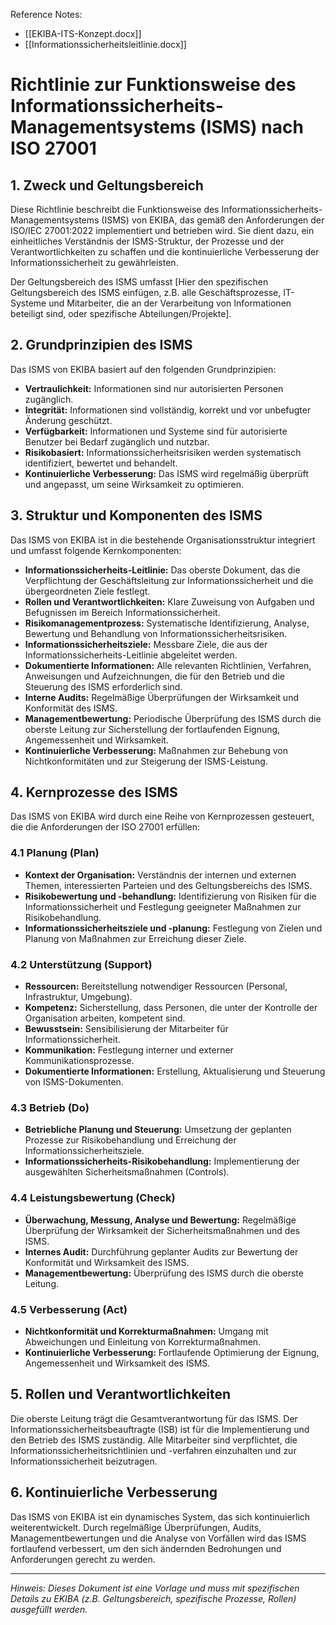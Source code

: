 Reference Notes:
- [[EKIBA-ITS-Konzept.docx]]
- [[Informationssicherheitsleitlinie.docx]]
# Richtlinie zur Funktionsweise des Informationssicherheits-Managementsystems (ISMS) nach ISO 27001

## 1. Zweck und Geltungsbereich

Diese Richtlinie beschreibt die Funktionsweise des Informationssicherheits-Managementsystems (ISMS) von EKIBA, das gemäß den Anforderungen der ISO/IEC 27001:2022 implementiert und betrieben wird. Sie dient dazu, ein einheitliches Verständnis der ISMS-Struktur, der Prozesse und der Verantwortlichkeiten zu schaffen und die kontinuierliche Verbesserung der Informationssicherheit zu gewährleisten.

Der Geltungsbereich des ISMS umfasst [Hier den spezifischen Geltungsbereich des ISMS einfügen, z.B. alle Geschäftsprozesse, IT-Systeme und Mitarbeiter, die an der Verarbeitung von Informationen beteiligt sind, oder spezifische Abteilungen/Projekte].

## 2. Grundprinzipien des ISMS

Das ISMS von EKIBA basiert auf den folgenden Grundprinzipien:

*   **Vertraulichkeit:** Informationen sind nur autorisierten Personen zugänglich.
*   **Integrität:** Informationen sind vollständig, korrekt und vor unbefugter Änderung geschützt.
*   **Verfügbarkeit:** Informationen und Systeme sind für autorisierte Benutzer bei Bedarf zugänglich und nutzbar.
*   **Risikobasiert:** Informationssicherheitsrisiken werden systematisch identifiziert, bewertet und behandelt.
*   **Kontinuierliche Verbesserung:** Das ISMS wird regelmäßig überprüft und angepasst, um seine Wirksamkeit zu optimieren.

## 3. Struktur und Komponenten des ISMS

Das ISMS von EKIBA ist in die bestehende Organisationsstruktur integriert und umfasst folgende Kernkomponenten:

*   **Informationssicherheits-Leitlinie:** Das oberste Dokument, das die Verpflichtung der Geschäftsleitung zur Informationssicherheit und die übergeordneten Ziele festlegt.
*   **Rollen und Verantwortlichkeiten:** Klare Zuweisung von Aufgaben und Befugnissen im Bereich Informationssicherheit.
*   **Risikomanagementprozess:** Systematische Identifizierung, Analyse, Bewertung und Behandlung von Informationssicherheitsrisiken.
*   **Informationssicherheitsziele:** Messbare Ziele, die aus der Informationssicherheits-Leitlinie abgeleitet werden.
*   **Dokumentierte Informationen:** Alle relevanten Richtlinien, Verfahren, Anweisungen und Aufzeichnungen, die für den Betrieb und die Steuerung des ISMS erforderlich sind.
*   **Interne Audits:** Regelmäßige Überprüfungen der Wirksamkeit und Konformität des ISMS.
*   **Managementbewertung:** Periodische Überprüfung des ISMS durch die oberste Leitung zur Sicherstellung der fortlaufenden Eignung, Angemessenheit und Wirksamkeit.
*   **Kontinuierliche Verbesserung:** Maßnahmen zur Behebung von Nichtkonformitäten und zur Steigerung der ISMS-Leistung.

## 4. Kernprozesse des ISMS

Das ISMS von EKIBA wird durch eine Reihe von Kernprozessen gesteuert, die die Anforderungen der ISO 27001 erfüllen:

### 4.1 Planung (Plan)
*   **Kontext der Organisation:** Verständnis der internen und externen Themen, interessierten Parteien und des Geltungsbereichs des ISMS.
*   **Risikobewertung und -behandlung:** Identifizierung von Risiken für die Informationssicherheit und Festlegung geeigneter Maßnahmen zur Risikobehandlung.
*   **Informationssicherheitsziele und -planung:** Festlegung von Zielen und Planung von Maßnahmen zur Erreichung dieser Ziele.

### 4.2 Unterstützung (Support)
*   **Ressourcen:** Bereitstellung notwendiger Ressourcen (Personal, Infrastruktur, Umgebung).
*   **Kompetenz:** Sicherstellung, dass Personen, die unter der Kontrolle der Organisation arbeiten, kompetent sind.
*   **Bewusstsein:** Sensibilisierung der Mitarbeiter für Informationssicherheit.
*   **Kommunikation:** Festlegung interner und externer Kommunikationsprozesse.
*   **Dokumentierte Informationen:** Erstellung, Aktualisierung und Steuerung von ISMS-Dokumenten.

### 4.3 Betrieb (Do)
*   **Betriebliche Planung und Steuerung:** Umsetzung der geplanten Prozesse zur Risikobehandlung und Erreichung der Informationssicherheitsziele.
*   **Informationssicherheits-Risikobehandlung:** Implementierung der ausgewählten Sicherheitsmaßnahmen (Controls).

### 4.4 Leistungsbewertung (Check)
*   **Überwachung, Messung, Analyse und Bewertung:** Regelmäßige Überprüfung der Wirksamkeit der Sicherheitsmaßnahmen und des ISMS.
*   **Internes Audit:** Durchführung geplanter Audits zur Bewertung der Konformität und Wirksamkeit des ISMS.
*   **Managementbewertung:** Überprüfung des ISMS durch die oberste Leitung.

### 4.5 Verbesserung (Act)
*   **Nichtkonformität und Korrekturmaßnahmen:** Umgang mit Abweichungen und Einleitung von Korrekturmaßnahmen.
*   **Kontinuierliche Verbesserung:** Fortlaufende Optimierung der Eignung, Angemessenheit und Wirksamkeit des ISMS.

## 5. Rollen und Verantwortlichkeiten

Die oberste Leitung trägt die Gesamtverantwortung für das ISMS. Der Informationssicherheitsbeauftragte (ISB) ist für die Implementierung und den Betrieb des ISMS zuständig. Alle Mitarbeiter sind verpflichtet, die Informationssicherheitsrichtlinien und -verfahren einzuhalten und zur Informationssicherheit beizutragen.

## 6. Kontinuierliche Verbesserung

Das ISMS von EKIBA ist ein dynamisches System, das sich kontinuierlich weiterentwickelt. Durch regelmäßige Überprüfungen, Audits, Managementbewertungen und die Analyse von Vorfällen wird das ISMS fortlaufend verbessert, um den sich ändernden Bedrohungen und Anforderungen gerecht zu werden.

---

*Hinweis: Dieses Dokument ist eine Vorlage und muss mit spezifischen Details zu EKIBA (z.B. Geltungsbereich, spezifische Prozesse, Rollen) ausgefüllt werden.*